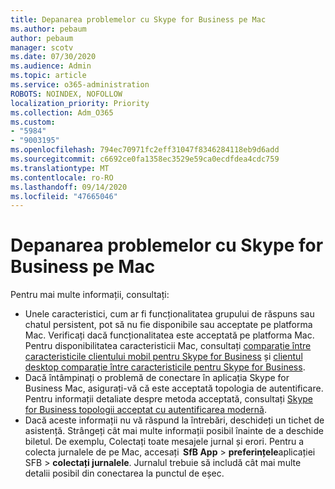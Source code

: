 ```yaml
---
title: Depanarea problemelor cu Skype for Business pe Mac
ms.author: pebaum
author: pebaum
manager: scotv
ms.date: 07/30/2020
ms.audience: Admin
ms.topic: article
ms.service: o365-administration
ROBOTS: NOINDEX, NOFOLLOW
localization_priority: Priority
ms.collection: Adm_O365
ms.custom:
- "5984"
- "9003195"
ms.openlocfilehash: 794ec70971fc2eff31047f8346284118eb9d6add
ms.sourcegitcommit: c6692ce0fa1358ec3529e59ca0ecdfdea4cdc759
ms.translationtype: MT
ms.contentlocale: ro-RO
ms.lasthandoff: 09/14/2020
ms.locfileid: "47665046"
---
```

# <a name="troubleshoot-issues-with-skype-for-business-on-mac"></a>Depanarea problemelor cu Skype for Business pe Mac

Pentru mai multe informații, consultați: 

- Unele caracteristici, cum ar fi funcționalitatea grupului de răspuns sau chatul persistent, pot să nu fie disponibile sau acceptate pe platforma Mac. Verificați dacă funcționalitatea este acceptată pe platforma Mac. Pentru disponibilitatea caracteristicii Mac, consultați [comparație între caracteristicile clientului mobil pentru Skype for Business](https://technet.microsoft.com/library/Dn951412.aspx) și [clientul desktop comparație între caracteristicile pentru Skype for Business](https://docs.microsoft.com/skypeforbusiness/plan-your-deployment/clients-and-devices/desktop-feature-comparison).
- Dacă întâmpinați o problemă de conectare în aplicația Skype for Business Mac, asigurați-vă că este acceptată topologia de autentificare. Pentru informații detaliate despre metoda acceptată, consultați [Skype for Business topologii acceptat cu autentificarea modernă](https://docs.microsoft.com/skypeforbusiness/plan-your-deployment/modern-authentication/topologies-supported).  
- Dacă aceste informații nu vă răspund la întrebări, deschideți un tichet de asistență. Strângeți cât mai multe informații posibil înainte de a deschide biletul. De exemplu, Colectați toate mesajele jurnal și erori. Pentru a colecta jurnalele de pe Mac, accesați  **SfB App**  >  **preferințele**aplicației SFB  >  **colectați jurnalele**.  Jurnalul trebuie să includă cât mai multe detalii posibil din conectarea la punctul de eșec.